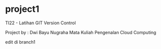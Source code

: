 # project1
TI22 - Latihan GIT Version Control



Project by : Dwi Bayu Nugraha 
Mata Kuliah Pengenalan Cloud Computing

edit di branch1